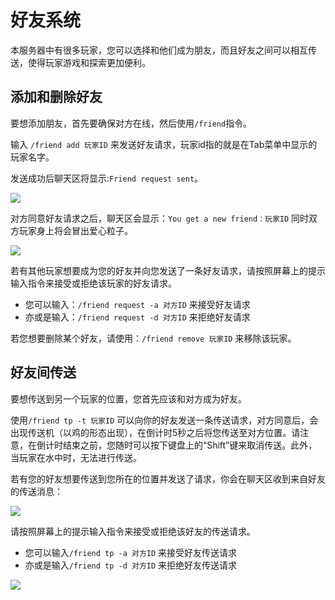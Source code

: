 # 好友系统

本服务器中有很多玩家，您可以选择和他们成为朋友，而且好友之间可以相互传送，使得玩家游戏和探索更加便利。

## 添加和删除好友
要想添加朋友，首先要确保对方在线，然后使用`/friend`指令。

输入 `/friend add 玩家ID` 来发送好友请求，玩家id指的就是在Tab菜单中显示的玩家名字。

发送成功后聊天区将显示:`Friend request sent`。

![](../../docs2/PlayerGuide/imgs/friendsystem/friend_request_command.webp)

对方同意好友请求之后，聊天区会显示：`You get a new friend：玩家ID` 同时双方玩家身上将会冒出爱心粒子。

![](../../docs2/PlayerGuide/imgs/friendsystem/friend_request_response.webp)

若有其他玩家想要成为您的好友并向您发送了一条好友请求，请按照屏幕上的提示输入指令来接受或拒绝该玩家的好友请求。
- 您可以输入：`/friend request -a 对方ID` 来接受好友请求
- 亦或是输入：`/friend request -d 对方ID` 来拒绝好友请求

若您想要删除某个好友，请使用：`/friend remove 玩家ID` 来移除该玩家。

## 好友间传送

要想传送到另一个玩家的位置，您首先应该和对方成为好友。

使用`/friend tp -t 玩家ID` 可以向你的好友发送一条传送请求，对方同意后，会出现传送机（以鸡的形态出现），在倒计时5秒之后将您传送至对方位置。请注意，在倒计时结束之前，您随时可以按下键盘上的“Shift”键来取消传送。此外，当玩家在水中时，无法进行传送。

若有您的好友想要传送到您所在的位置并发送了请求，你会在聊天区收到来自好友的传送消息：

![](../../docs2/PlayerGuide/imgs/friendsystem/receive_tp_request.webp)

请按照屏幕上的提示输入指令来接受或拒绝该好友的传送请求。
- 您可以输入`/friend tp -a 对方ID` 来接受好友传送请求
- 亦或是输入`/friend tp -d 对方ID` 来拒绝好友传送请求

![](../../docs2/PlayerGuide/imgs/friendsystem/accept_tp_request.webp)
